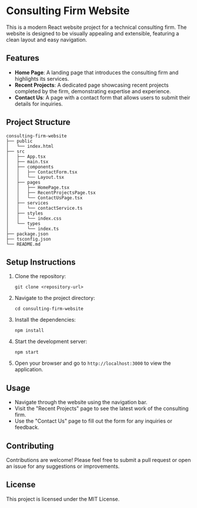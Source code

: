 # Consulting Firm Website

This is a modern React website project for a technical consulting firm. The website is designed to be visually appealing and extensible, featuring a clean layout and easy navigation.

## Features

- **Home Page**: A landing page that introduces the consulting firm and highlights its services.
- **Recent Projects**: A dedicated page showcasing recent projects completed by the firm, demonstrating expertise and experience.
- **Contact Us**: A page with a contact form that allows users to submit their details for inquiries.

## Project Structure

```
consulting-firm-website
├── public
│   └── index.html
├── src
│   ├── App.tsx
│   ├── main.tsx
│   ├── components
│   │   ├── ContactForm.tsx
│   │   └── Layout.tsx
│   ├── pages
│   │   ├── HomePage.tsx
│   │   ├── RecentProjectsPage.tsx
│   │   └── ContactUsPage.tsx
│   ├── services
│   │   └── contactService.ts
│   ├── styles
│   │   └── index.css
│   └── types
│       └── index.ts
├── package.json
├── tsconfig.json
└── README.md
```

## Setup Instructions

1. Clone the repository:
   ```
   git clone <repository-url>
   ```

2. Navigate to the project directory:
   ```
   cd consulting-firm-website
   ```

3. Install the dependencies:
   ```
   npm install
   ```

4. Start the development server:
   ```
   npm start
   ```

5. Open your browser and go to `http://localhost:3000` to view the application.

## Usage

- Navigate through the website using the navigation bar.
- Visit the "Recent Projects" page to see the latest work of the consulting firm.
- Use the "Contact Us" page to fill out the form for any inquiries or feedback.

## Contributing

Contributions are welcome! Please feel free to submit a pull request or open an issue for any suggestions or improvements.

## License

This project is licensed under the MIT License.